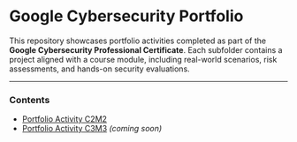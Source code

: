 # Google Cybersecurity Portfolio

This repository showcases portfolio activities completed as part of the **Google Cybersecurity Professional Certificate**. Each subfolder contains a project aligned with a course module, including real-world scenarios, risk assessments, and hands-on security evaluations.

---

### Contents

- [Portfolio Activity C2M2](./Portfolio%20Activity%20C2M2)
- [Portfolio Activity C3M3](./Portfolio%20Activity%20C3M3) _(coming soon)_
